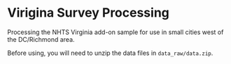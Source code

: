 Virigina Survey Processing
=============================

Processing the NHTS Virginia add-on sample for use in small cities west of the  DC/Richmond area.

Before using, you will need to unzip the data files in `data_raw/data.zip`.
